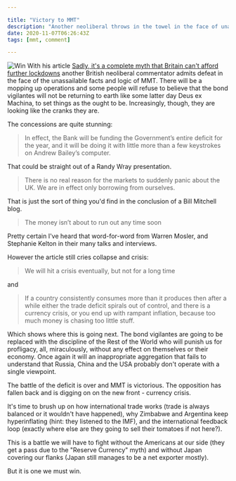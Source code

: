 ```yaml
---

title: "Victory to MMT"
description: "Another neoliberal throws in the towel in the face of unassailable facts and logic"
date: 2020-11-07T06:26:43Z
tags: [mmt, comment]

---
```

![Win](https://upload.wikimedia.org/wikipedia/commons/2/26/Canada2010WinterOlympicsOTcelebration.jpg)
With his article [Sadly, it's a complete myth that Britain can't afford
further lockdowns][1] another British neoliberal commentator admits
defeat in the face of the unassailable facts and logic of MMT. There will be a mopping up
operations and some people will refuse to believe that the bond vigilantes
will not be returning to earth like some latter day
Deus ex Machina, to set things as the ought to be. Increasingly, though, they are looking like the cranks they are.

The concessions are quite stunning:

> In effect, the Bank will be funding the Government’s entire deficit for the year, and it will be doing it with little more than a few keystrokes on Andrew Bailey’s computer.

That could be straight out of a Randy Wray presentation.

> There is no real reason for the markets to suddenly panic about the UK. We are in effect only borrowing from ourselves.

That is just the sort of thing you'd find in the conclusion of a Bill Mitchell blog.

> The money isn’t about to run out any time soon

Pretty certain I've heard that word-for-word from Warren Mosler, and Stephanie Kelton in their many talks and interviews.

However the article still cries collapse and crisis:

> We will hit a crisis eventually, but not for a long time

and

> If a country consistently consumes more than it produces then after a while either the trade deficit spirals out of control, and there is a currency crisis, or you end up with rampant inflation, because too much money is chasing too little stuff.

Which shows where this is going next. The bond vigilantes are going to
be replaced with the discipline of the Rest of the World who will punish
us for profligacy, all, miraculously, without any effect on themselves
or their economy. Once again it will an inappropriate aggregation that
fails to understand that Russia, China and the USA probably don't operate
with a single viewpoint.

The battle of the deficit is over and MMT is victorious. The opposition
has fallen back and is digging on on the new front - currency crisis.

It's time to brush up on how international trade works (trade is always
balanced or it wouldn't have happened), why Zimbabwe and Argentina keep
hyperinflating (hint: they listened to the IMF), and the international
feedback loop (exactly where else are they going to sell their tomatoes
if not here?).

This is a battle we will have to fight without the Americans at our side
(they get a pass due to the "Reserve Currency" myth) and without Japan
covering our flanks (Japan still manages to be a net exporter mostly).

But it is one we must win.


[1]: https://www.telegraph.co.uk/news/2020/11/05/sadly-complete-myth-britain-cant-afford-lockdowns/ 

